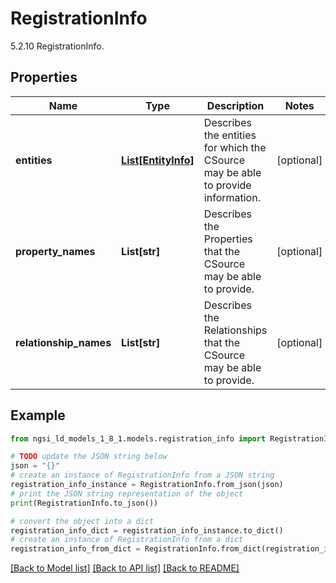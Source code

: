# RegistrationInfo

5.2.10 RegistrationInfo. 

## Properties

Name | Type | Description | Notes
------------ | ------------- | ------------- | -------------
**entities** | [**List[EntityInfo]**](EntityInfo.md) | Describes the entities for which the CSource may be able to provide information.  | [optional] 
**property_names** | **List[str]** | Describes the Properties that the CSource may be able to provide.  | [optional] 
**relationship_names** | **List[str]** | Describes the Relationships that the CSource may be able to provide.  | [optional] 

## Example

```python
from ngsi_ld_models_1_8_1.models.registration_info import RegistrationInfo

# TODO update the JSON string below
json = "{}"
# create an instance of RegistrationInfo from a JSON string
registration_info_instance = RegistrationInfo.from_json(json)
# print the JSON string representation of the object
print(RegistrationInfo.to_json())

# convert the object into a dict
registration_info_dict = registration_info_instance.to_dict()
# create an instance of RegistrationInfo from a dict
registration_info_from_dict = RegistrationInfo.from_dict(registration_info_dict)
```
[[Back to Model list]](../README.md#documentation-for-models) [[Back to API list]](../README.md#documentation-for-api-endpoints) [[Back to README]](../README.md)



